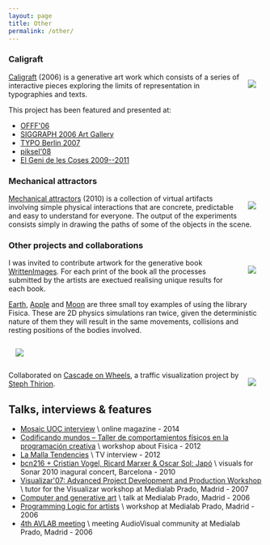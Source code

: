 ```yaml
---
layout: page
title: Other
permalink: /other/
---
```


### Caligraft
   [<img style="max-width: 200px; float: right; margin: 1em; overflow: auto;" src="{{ site.baseurl }}/assets/caligraft.jpg">](http://www.caligraft.com)

  [Caligraft](http://www.caligraft.com) (2006) is a generative art work which consists of a series of interactive pieces exploring the limits of representation in typographies and texts.

  This project has been featured and presented at:
   - [OFFF'06](https://web.archive.org/web/20060907232958/http://www.offf.ws/bcn/html/programa.php?artista_id=375&lang=es)
   - [SIGGRAPH 2006 Art Gallery](https://www.siggraph.org/s2006/main.php?f=conference&p=art&s=interactive)
   - [TYPO Berlin 2007](http://www.typotalks.com/speakers/ricard-marxer/)
   - [piksel'08](http://web.archive.org/web/20151001002436/http://piksel.no/piksel08/p08_presentations.htm)
   - [El Geni de les Coses 2009--2011](https://www.diba.cat/c/document_library/get_file?uuid=9ce51a86-5b20-4834-bd46-27c0a335b9b9&groupId=336453)

### Mechanical attractors

   [<img style="max-width: 200px; float: right; margin: 1em; overflow: auto;" src="{{ site.baseurl }}/assets/mechanical_attractors.png">](http://www.ricardmarxer.com/mechanical_attractors)

   [Mechanical attractors](http://www.ricardmarxer.com/mechanical_attractors) (2010) is a collection of virtual artifacts involving simple physical interactions that are concrete, predictable and easy to understand for everyone. The output of the experiments consists simply in drawing the paths of some of the objects in the scene.

### Other projects and collaborations
 
   [<img style="max-width: 200px; float: right; margin: 1em; overflow: auto;" src="{{ site.baseurl }}/assets/written_images.png">](http://www.writtenimages.net/)
 
 I was invited to contribute artwork for the generative book [WrittenImages](http://www.writtenimages.net/). For each print of the book all the processes submitted by the artists are exectued realising unique results for each book.
 
 
  [Earth](https://vimeo.com/10779097), [Apple](https://vimeo.com/10782743) and [Moon](https://vimeo.com/10782479) are three small toy examples of using the library Fisica. These are 2D physics simulations ran twice, given the deterministic nature of them they will result in the same movements, collisions and resting positions of the bodies involved.

   [<img style="max-width: 600px; margin: 1em; overflow: auto;" src="{{ site.baseurl }}/assets/vimeo.png">](https://vimeo.com/10779097)
   
   [<img style="max-width: 200px; float: right; margin: 1em; overflow: auto;" src="{{ site.baseurl }}/assets/cascadeonwheels.jpg">](http://www.trsp.net/cow/)
 
   Collaborated on [Cascade on Wheels](http://www.trsp.net/cow/), a traffic visualization project by [Steph Thirion](http://www.trsp.net/).
   
   
## Talks, interviews & features

 - [Mosaic UOC interview](http://mosaic.uoc.edu/2014/05/27/entrevista-a-ricard-marxer) \\
   online magazine - 2014
 - [Codificando mundos – Taller de comportamientos físicos en la programación creativa](http://zzzinc.net/2012/taller-fisica/) \\
  workshop about Fisica - 2012
 - [La Malla Tendencies](http://lamalla.minisites.xtvl.tv/programes/fitxa/nouscreadors/21489?page=2) \\
  TV interview - 2012
 - [bcn216 + Cristian Vogel, Ricard Marxer & Oscar Sol: Japó](https://press.sonar.es/en/artistes/bcn216-cristian-vogel-ricard-marxer-oscar-sol-japo_231.html) \\
  visuals for Sonar 2010 inagural concert, Barcelona - 2010
 - [Visualizar'07: Advanced Project Development and Production Workshop](http://medialab-prado.es/article/visualizar_taller_avanzado_de_desarrollo_y_produccion_de_proyectos) \\
  tutor for the Visualizar workshop at Medialab Prado, Madrid - 2007
 - [Computer and generative art](http://medialab-prado.es/article/computacion_y_arte_generativo) \\
  talk at Medialab Prado, Madrid - 2006
 - [Programming Logic for artists](http://medialab-prado.es/article/logica_de_programacion_para_artistas__) \\
  workshop at Medialab Prado, Madrid - 2006
 - [4th AVLAB meeting](http://medialab-prado.es/article/avlab_programa_161106) \\
  meeting AudioVisual community at Medialab Prado, Madrid - 2006

